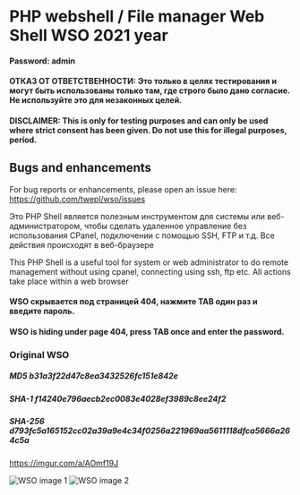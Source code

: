 # PHP webshell / File manager Web Shell WSO 2021 year

#### Password: admin

#### ОТКАЗ ОТ ОТВЕТСТВЕННОСТИ: Это только в целях тестирования и могут быть использованы только там, где строго было дано согласие. Не используйте это для незаконных целей.

#### DISCLAIMER: This is only for testing purposes and can only be used where strict consent has been given. Do not use this for illegal purposes, period.

## Bugs and enhancements

For bug reports or enhancements, please open an issue here: https://github.com/twepl/wso/issues


Это PHP Shell является полезным инструментом для системы или веб-администратором, чтобы сделать удаленное управление без использования CPanel, подключении с помощью SSH, FTP и т.д. Все действия происходят в веб-браузере

This PHP Shell is a useful tool for system or web administrator to do remote management without using cpanel, connecting using ssh, ftp etc. All actions take place within a web browser

#### WSO скрывается под страницей 404, нажмите TAB один раз и введите пароль.

#### WSO is hiding under page 404, press TAB once and enter the password.

### Original WSO
##### MD5 b31a3f22d47c8ea3432526fc151e842e
##### SHA-1	f14240e796aecb2ec0083e4028ef3989c8ee24f2
##### SHA-256	d793fc5a165152cc02a39a9e4c34f0256a221969aa5611118dfca5666a264c5a

https://imgur.com/a/AOmf19J

![WSO image 1](https://i.imgur.com/3NfUni5.png)
![WSO image 2](https://i.imgur.com/LYlopP2.png)
